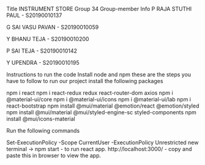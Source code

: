 Title INSTRUMENT STORE
Group 34
Group-member Info
P RAJA STUTHI PAUL - S20190010137

G SAI VASU PAVAN  - S20190010059

Y BHANU TEJA  - S20190010200

P SAI TEJA  - S20190010142

Y UPENDRA - S20190010195

Instructions to run the code
Install node and npm
 these are the steps you have to follow to run our project install the following packages

npm i react
npm i react-redux redux react-router-dom axios
npm i @material-ui/core
npm i @material-ui/icons
npm i @material-ui/lab
npm i react-bootstrap
npm install @mui/material @emotion/react @emotion/styled
npm install @mui/material @mui/styled-engine-sc styled-components
npm install @mui/icons-material

Run the following commands

Set-ExecutionPolicy -Scope CurrentUser -ExecutionPolicy Unrestricted
new terminal -> npm start - to run react app.
http://localhost:3000/ - copy and paste this in browser to view the app.
